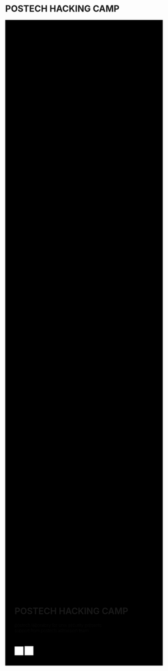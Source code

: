# POSTECH HACKING CAMP

<div style="background: black; padding: 30px; height: 50vh; display: flex; flex-direction: column; justify-content: flex-end">
    <h1 style="font-weight: 600; font-size: 2em;">POSTECH HACKING CAMP</h1>
    <div style="font-weight: 100; font-size: 1em;">postech laboratory for unix security presents</div>
    <div style="font-weight: 100; font-size: 1em;">support from postech admission team</div>
<div style="margin-top: 3em;">
    <img src="README/postech.png" style="width: 2em" alt="POSTECH"/>
    <img src="README/owl.png" style="width: 2em" alt="PLUS"/>
</div>
</div>

